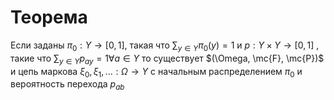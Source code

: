 # Теорема
Если заданы $\pi_0: Y \to [0, 1]$, такая что $\sum_{y \in Y} \pi_0 (y) = 1$ и $p: Y \times Y \to [0, 1]$ , такие что $\sum_{y \in Y} p_{ay} = 1 \forall a \in Y$
то существует $(\Omega, \mc{F}, \mc{P})$ и цепь маркова $\xi_0, \xi_1, ... : \Omega \to Y$ с начальным распределением $\pi_0$ и вероятность перехода $p_{ab}$ 